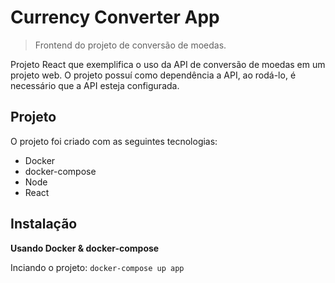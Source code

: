 # Currency Converter App

> Frontend do projeto de conversão de moedas.

Projeto React que exemplifica o uso da API de conversão de moedas em um projeto web.
O projeto possuí como dependência a API, ao rodá-lo,  é necessário que a API esteja configurada.

## Projeto

O projeto foi criado com as seguintes tecnologias:

* Docker
* docker-compose
* Node
* React

## Instalação

**Usando Docker & docker-compose**

Inciando o projeto:
`docker-compose up app`

